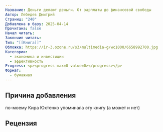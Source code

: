 ```yaml
---
Название: Деньги делают деньги. От зарплаты до финансовой свободы
Автор: Лебедев Дмитрий
Страниц: "240"
Добавлена в базу: 2025-04-14
Прочитана: false
Начал читать: 
Закончил читать: 
Тип: "[[Книга]]"
Обложка: https://ir-3.ozone.ru/s3/multimedia-g/wc1000/6658992700.jpg
Категории:
  - экономика и инвестиции
  - эффективность
Progress: <p><progress max=0 value=0></progress></p>
Формат:
  - бумажная
---
```

## Причина добавления

по-моему Кира Юхтенко упоминала эту книгу (а может и нет)

## Рецензия
